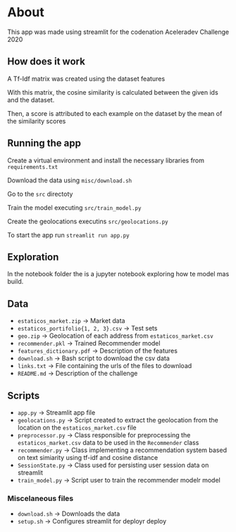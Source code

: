 # About

This app was made using streamlit for the codenation Aceleradev Challenge 2020

## How does it work

A Tf-Idf matrix was created using the dataset features

With this matrix, the cosine similarity is calculated between the
given ids and the dataset.

Then, a score is attributed to each example on the dataset by
the mean of the similarity scores

## Running the app

Create a virtual environment and install the necessary libraries from `requirements.txt`

Download the data using `misc/download.sh`

Go to the `src` directoty

Train the model executing `src/train_model.py`

Create the geolocations executins `src/geolocations.py`

To start the app run `streamlit run app.py`

## Exploration

In the notebook folder the is a jupyter notebook exploring how te model mas build.

## Data

- `estaticos_market.zip` &rarr; Market data
- `estaticos_portifolio{1, 2, 3}.csv` &rarr; Test sets
- `geo.zip` &rarr; Geolocation of each address from `estaticos_market.csv`
- `recommender.pkl` &rarr; Trained Recommender model
- `features_dictionary.pdf` &rarr; Description of the features
- `download.sh` &rarr; Bash script to download the csv data
- `links.txt` &rarr; File containing the urls of the files to download
- `README.md` &rarr; Description of the challenge

## Scripts

- `app.py` &rarr; Streamlit app file
- `geolocations.py` &rarr; Script created to extract the geolocation from the location on the `estaticos_market.csv` file
- `preprocessor.py` &rarr; Class responsible for preprocessing the `estaticos_market.csv` data to be used in the `Recommender` class
- `recommender.py` &rarr; Class implementing a recommendation system based on text simiarity using tf-idf and cosine distance
- `SessionState.py` &rarr; Class used for persisting user session data on streamlit
- `train_model.py` &rarr; Script user to train the recommender modelr model

### Miscelaneous files

- `download.sh` &rarr;  Downloads the data
- `setup.sh` &rarr; Configures streamlit for deployr deploy
